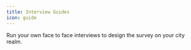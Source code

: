 ```yaml
---
title: Interview Guides
icon: guide
---
```


Run your own face to face interviews to design the survey on your city realm.
